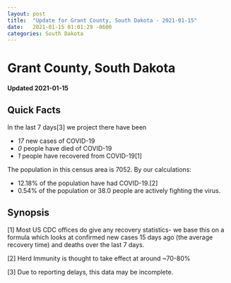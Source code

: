 ```yaml
---
layout: post
title:  "Update for Grant County, South Dakota - 2021-01-15"
date:   2021-01-15 01:01:29 -0600
categories: South Dakota
---
```


# Grant County, South Dakota
#### Updated 2021-01-15

## Quick Facts

In the last 7 days[3] we project there have been
- *17* new cases of COVID-19
- *0* people have died of COVID-19
- *1* people have recovered from COVID-19[1]

The population in this census area is 7052. By our calculations:
- 12.18% of the population have had COVID-19.[2]
- 0.54% of the population or 38.0 people are actively fighting the virus.

## Synopsis




[1] Most US CDC offices do give any recovery statistics- we base this on a formula which looks at confirmed new cases
15 days ago (the average recovery time) and deaths over the last 7 days.

[2] Herd Immunity is thought to take effect at around ~70-80%

[3] Due to reporting delays, this data may be incomplete.
 
    